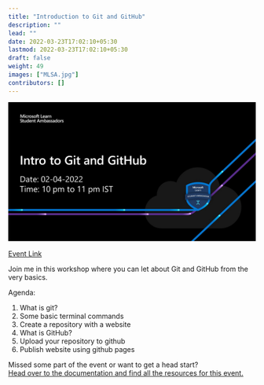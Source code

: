 ```yaml
---
title: "Introduction to Git and GitHub"
description: ""
lead: ""
date: 2022-03-23T17:02:10+05:30
lastmod: 2022-03-23T17:02:10+05:30
draft: false
weight: 49
images: ["MLSA.jpg"]
contributors: []
---
```


![Flyer](MSLA.jpg)

<a class="btn btn-primary" href="https://teams.microsoft.com/l/meetup-join/19%3ameeting_YTU3NzliYzYtNWIwZi00YjBiLWFlYzAtZTdiODI1NDFiMGI3%40thread.v2/0?context=%7b%22Tid%22%3a%2284c31ca0-ac3b-4eae-ad11-519d80233e6f%22%2c%22Oid%22%3a%22ce9effd6-6433-4a6a-977d-e0a7c2f90f92%22%7d" target="_blank">Event Link</a>

Join me in this workshop where you can let about Git and GitHub from the very basics.

Agenda:

1. What is git?
2. Some basic terminal commands
3. Create a repository with a website
4. What is GitHub?
5. Upload your repository to github
6. Publish website using github pages

Missed some part of the event or want to get a head start?
<br/>
[Head over to the documentation and find all the resources for this event.](/docs/intro-to-git-and-github/what-is-git/)
